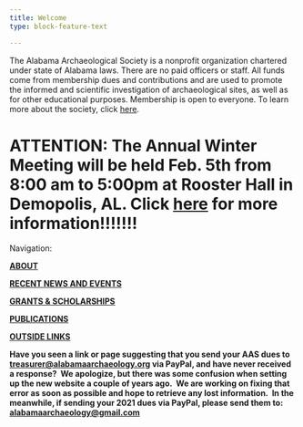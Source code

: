 ```yaml
---
title: Welcome
type: block-feature-text

---
```

The Alabama Archaeological Society is a nonprofit organization chartered under state of Alabama laws. There are no paid officers or staff. All funds come from membership dues and contributions and are used to promote the informed and scientific investigation of archaeological sites, as well as for other educational purposes. Membership is open to everyone. To learn more about the society, click [here](https://www.alabamaarchaeology.org/about/).

# ATTENTION: The Annual Winter Meeting will be held Feb. 5th from 8:00 am to 5:00pm at Rooster Hall in Demopolis, AL. Click [**here**](/news/) for more information!!!!!!!

Navigation:

[**ABOUT**](/about/)

[**RECENT NEWS AND EVENTS**](/news/)

[**GRANTS & SCHOLARSHIPS**](/grants/)

[**PUBLICATIONS**](/publications/)

[**OUTSIDE LINKS**](/links/)

**Have you seen a link or page suggesting that you send your AAS dues to treasurer@alabamaarchaeology.org via PayPal, and have never received a response?  We apologize, but there was some confusion when setting up the new website a couple of years ago.  We are working on fixing that error as soon as possible and hope to retrieve any lost information.  In the meanwhile, if sending your 2021 dues via PayPal, please send them to: alabamaarchaeology@gmail.com**